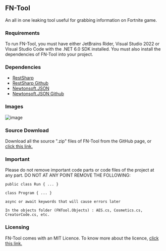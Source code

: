 ## FN-Tool

An all in one leaking tool useful for grabbing information on Fortnite game.

### Requirements

To run FN-Tool, you must have either JetBrains Rider, Visual Studio 2022 or Visual Studio Code with the .NET 6.0 SDK installed. You must also install the dependencies of FN-Tool into your project.

### Dependencies

- [RestSharp](https://restsharp.dev/)
- [RestSharp Github](https://github.com/restsharp/RestSharp)
- [Newtonsoft.JSON](https://www.newtonsoft.com/json)
- [Newtonsoft.JSON Github](https://github.com/JamesNK/Newtonsoft.Json)

### Images 

![image](https://user-images.githubusercontent.com/82705218/142464986-ac1b626f-b7af-4491-9c9f-f53692cb0ccc.png)

### Source Download

Download all the source ".zip" files of FN-Tool from the GitHub page, or [click this link.](https://github.com/NotNeonDEV/FN-Tool/archive/refs/heads/main.zip)

### Important

Please do not remove important code parts or code files of the project at any part. DO NOT AT ANY POINT REMOVE THE FOLLOWING:

`public class Run
{
  ...
}
`


`class Program
{
 ...
}
`


`async or await keywords that will cause errors later`


`In the objects folder (FNTool.Objects) : AES.cs, Cosmetics.cs, CreatorCode.cs, etc.`

### Licensing

FN-Tool comes with an MIT Licence. To know more about the licence, [click this link.](https://github.com/NotNeonDEV/FN-Tool/blob/main/LICENSE)
